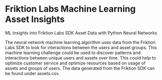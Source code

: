 # Friktion Labs Machine Learning Asset Insights
ML Insights into Friktion Labs SDK Asset Data with Python Neural Networks

The neural network machine learning algorithm uses data from the Friktion Labs SDK to look for interactions between the users and asset groups. This machine learning challenge could be used to discover patterns and interactions between unique users and assets over time. This could help to optimize customer service and optimize resources based on usage of assets and groups of users. The data generated from the Friktion SDK can be found under assets.csv.
